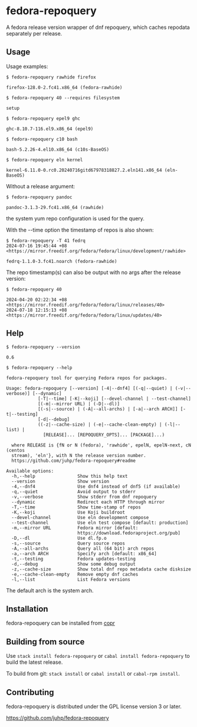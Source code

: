 # fedora-repoquery

A fedora release version wrapper of dnf repoquery,
which caches repodata separately per release.

## Usage
Usage examples:

`$ fedora-repoquery rawhide firefox`

```
firefox-128.0-2.fc41.x86_64 (fedora-rawhide)
```

`$ fedora-repoquery 40 --requires filesystem`

```
setup
```

`$ fedora-repoquery epel9 ghc`

```
ghc-8.10.7-116.el9.x86_64 (epel9)
```

`$ fedora-repoquery c10 bash`

```
bash-5.2.26-4.el10.x86_64 (c10s-BaseOS)
```

`$ fedora-repoquery eln kernel`

```
kernel-6.11.0-0.rc0.20240716gitd67978318827.2.eln141.x86_64 (eln-BaseOS)
```

Without a release argument:

`$ fedora-repoquery pandoc`

```
pandoc-3.1.3-29.fc41.x86_64 (rawhide)
```
the system yum repo configuration is used for the query.

With the --time option the timestamp of repos is also shown:
```
$ fedora-repoquery -T 41 fedrq
2024-07-16 19:45:44 +08 <https://mirror.freedif.org/fedora/fedora/linux/development/rawhide>

fedrq-1.1.0-3.fc41.noarch (fedora-rawhide)
```
The repo timestamp(s) can also be output with no args after
the release version:

`$ fedora-repoquery 40`

```
2024-04-20 02:22:34 +08 <https://mirror.freedif.org/fedora/fedora/linux/releases/40>
2024-07-18 12:15:13 +08 <https://mirror.freedif.org/fedora/fedora/linux/updates/40>
```

## Help
`$ fedora-repoquery --version`

```
0.6
```

`$ fedora-repoquery --help`

```
fedora-repoquery tool for querying Fedora repos for packages.

Usage: fedora-repoquery [--version] [-4|--dnf4] [(-q|--quiet) | (-v|--verbose)] [--dynamic]
            [-T|--time] [-K|--koji] [--devel-channel | --test-channel]
            [(-m|--mirror URL) | (-D|--dl)]
            [(-s|--source) | (-A|--all-archs) | [-a|--arch ARCH]] [-t|--testing]
            [-d|--debug]
            ((-z|--cache-size) | (-e|--cache-clean-empty) | (-l|--list) |
              [RELEASE]... [REPOQUERY_OPTS]... [PACKAGE]...)

  where RELEASE is {fN or N (fedora), 'rawhide', epelN, epelN-next, cN (centos
  stream), 'eln'}, with N the release version number.
  https://github.com/juhp/fedora-repoquery#readme

Available options:
  -h,--help                Show this help text
  --version                Show version
  -4,--dnf4                Use dnf4 instead of dnf5 (if available)
  -q,--quiet               Avoid output to stderr
  -v,--verbose             Show stderr from dnf repoquery
  --dynamic                Redirect each HTTP through mirror
  -T,--time                Show time-stamp of repos
  -K,--koji                Use Koji buildroot
  --devel-channel          Use eln development compose
  --test-channel           Use eln test compose [default: production]
  -m,--mirror URL          Fedora mirror [default:
                           https://download.fedoraproject.org/pub]
  -D,--dl                  Use dl.fp.o
  -s,--source              Query source repos
  -A,--all-archs           Query all (64 bit) arch repos
  -a,--arch ARCH           Specify arch [default: x86_64]
  -t,--testing             Fedora updates-testing
  -d,--debug               Show some debug output
  -z,--cache-size          Show total dnf repo metadata cache disksize
  -e,--cache-clean-empty   Remove empty dnf caches
  -l,--list                List Fedora versions
```
The default arch is the system arch.

## Installation
fedora-repoquery can be installed from
[copr](https://copr.fedorainfracloud.org/coprs/petersen/fedora-repoquery/)

## Building from source
Use `stack install fedora-repoquery` or `cabal install fedora-repoquery`
to build the latest release.

To build from git: `stack install` or `cabal install` or `cabal-rpm install`.

## Contributing
fedora-repoquery is distributed under the GPL license version 3 or later.

<https://github.com/juhp/fedora-repoquery>
